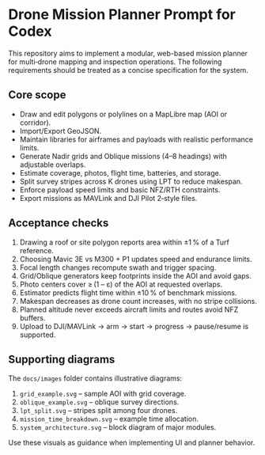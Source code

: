 # Drone Mission Planner Prompt for Codex

This repository aims to implement a modular, web-based mission planner for multi‑drone mapping and inspection operations. The following requirements should be treated as a concise specification for the system.

## Core scope
- Draw and edit polygons or polylines on a MapLibre map (AOI or corridor).
- Import/Export GeoJSON.
- Maintain libraries for airframes and payloads with realistic performance limits.
- Generate Nadir grids and Oblique missions (4–8 headings) with adjustable overlaps.
- Estimate coverage, photos, flight time, batteries, and storage.
- Split survey stripes across K drones using LPT to reduce makespan.
- Enforce payload speed limits and basic NFZ/RTH constraints.
- Export missions as MAVLink and DJI Pilot 2‑style files.

## Acceptance checks
1. Drawing a roof or site polygon reports area within ±1 % of a Turf reference.
2. Choosing Mavic 3E vs M300 + P1 updates speed and endurance limits.
3. Focal length changes recompute swath and trigger spacing.
4. Grid/Oblique generators keep footprints inside the AOI and avoid gaps.
5. Photo centers cover ≥ (1 – ε) of the AOI at requested overlaps.
6. Estimator predicts flight time within ±10 % of benchmark missions.
7. Makespan decreases as drone count increases, with no stripe collisions.
8. Planned altitude never exceeds aircraft limits and routes avoid NFZ buffers.
9. Upload to DJI/MAVLink → arm → start → progress → pause/resume is supported.

## Supporting diagrams
The `docs/images` folder contains illustrative diagrams:

1. `grid_example.svg` – sample AOI with grid coverage.
2. `oblique_example.svg` – oblique survey directions.
3. `lpt_split.svg` – stripes split among four drones.
4. `mission_time_breakdown.svg` – example time allocation.
5. `system_architecture.svg` – block diagram of major modules.

Use these visuals as guidance when implementing UI and planner behavior.
